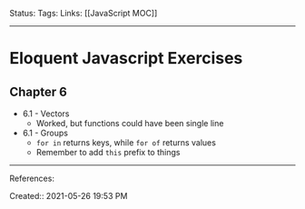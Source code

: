 Status:
Tags:
Links: [[JavaScript MOC]]
___
# Eloquent Javascript Exercises
## Chapter 6
- 6.1 - Vectors
	- Worked, but functions could have been single line
- 6.1 - Groups
	- `for in` returns keys, while `for of` returns values
	- Remember to add `this` prefix to things
___
References:

Created:: 2021-05-26 19:53 PM